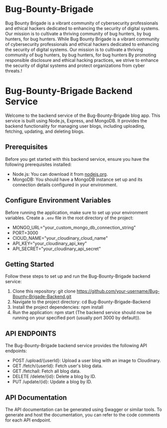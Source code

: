 
# Bug-Bounty-Brigade

Bug Bounty Brigade is a vibrant community of cybersecurity professionals and ethical hackers dedicated to enhancing the security of digital systems. Our mission is to cultivate a thriving community of bug hunters, by bug hunters, for bug hunters.
While Bug Bounty Brigade is a vibrant community of cybersecurity professionals and ethical hackers dedicated to enhancing the security of digital systems. Our mission is to cultivate a thriving community of bug hunters, by bug hunters, for bug hunters
By promoting responsible disclosure and ethical hacking practices, we strive to enhance the security of digital systems and protect organizations from cyber threats.!

# Bug-Bounty-Brigade Backend Service

Welcome to the backend service of the Bug-Bounty-Brigade blog app. This service is built using Node.js, Express, and MongoDB. It provides the backend functionality for managing user blogs, including uploading, fetching, updating, and deleting blogs.

## Prerequisites

Before you get started with this backend service, ensure you have the following prerequisites installed:

- Node.js: You can download it from [nodejs.org](https://nodejs.org/).
- MongoDB: You should have a MongoDB instance set up and its connection details configured in your environment.

## Configure Environment Variables 

Before running the application, make sure to set up your environment variables. Create a `.env` file in the root directory of the project:

- MONGO_URL="your_custom_mongo_db_connection_string"
- PORT=3000
- ClOUD_NAME="your_cloudinary_cloud_name"
- API_KEY="your_cloudinary_api_key"
- API_SECRET="your_cloudinary_api_secret"

## Getting Started

Follow these steps to set up and run the Bug-Bounty-Brigade backend service:

1. Clone this repository:
   git clone https://github.com/your-username/Bug-Bounty-Brigade-Backend.git
2. Navigate to the project directory:
   cd Bug-Bounty-Brigade-Backend
3. Install the project dependencies:
   npm install
4. Run the application:
   npm start (The backend service should now be running on your specified port (usually port 3000 by default)).

## API ENDPOINTS

The Bug-Bounty-Brigade backend service provides the following API endpoints:

- POST /upload/{userId}: Upload a user blog with an image to Cloudinary.
- GET /fetch/{userId}: Fetch user's blog data.
- GET /fetchall: Fetch all blog data.
- DELETE /delete/{id}: Delete a blog by ID.
- PUT /update/{id}: Update a blog by ID.

## API Documentation

The API documentation can be generated using Swagger or similar tools. To generate and host the documentation, you can refer to the code comments for each API endpoint.




